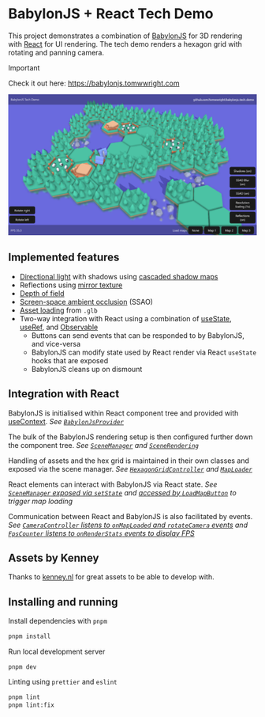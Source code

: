 # BabylonJS + React Tech Demo

This project demonstrates a combination of [BabylonJS](https://github.com/BabylonJS/Babylon.js) for 3D rendering with [React](https://react.dev/) for UI rendering. The tech demo renders a hexagon grid with rotating and panning camera.

> [!IMPORTANT]  
> Check it out here: https://babylonjs.tomwwright.com

![Screenshot](./docs/screenshot.png)

## Implemented features

- [Directional light](https://doc.babylonjs.com/features/featuresDeepDive/lights/lights_introduction#the-directional-light) with shadows using [cascaded shadow maps](https://doc.babylonjs.com/features/featuresDeepDive/lights/shadows_csm)
- Reflections using [mirror texture](https://doc.babylonjs.com/features/featuresDeepDive/materials/using/reflectionTexture#mirrortexture)
- [Depth of field](https://doc.babylonjs.com/features/featuresDeepDive/postProcesses/defaultRenderingPipeline#depth-of-field)
- [Screen-space ambient occlusion](https://doc.babylonjs.com/features/featuresDeepDive/postProcesses/SSAORenderPipeline) (SSAO)
- [Asset loading](https://doc.babylonjs.com/features/featuresDeepDive/importers/loadingFileTypes#how-to-use-scene-loader) from `.glb`
- Two-way integration with React using a combination of [useState](https://react.dev/reference/react/useState), [useRef](https://react.dev/reference/react/useRef), and [Observable](https://doc.babylonjs.com/features/featuresDeepDive/events/observables)
  - Buttons can send events that can be responded to by BabylonJS, and vice-versa
  - BabylonJS can modify state used by React render via React `useState` hooks that are exposed
  - BabylonJS cleans up on dismount

## Integration with React

BabylonJS is initialised within React component tree and provided with [useContext](https://react.dev/reference/react/useContext). _See [`BabylonJsProvider`](./src/BabylonJsProvider.tsx)_

The bulk of the BabylonJS rendering setup is then configured further down the component tree. _See [`SceneManager`](./src/SceneManager.ts) and [`SceneRendering`](./src/babylonjs/SceneRendering.ts)_

Handling of assets and the hex grid is maintained in their own classes and exposed via the scene manager. _See [`HexagonGridController`](./src/babylonjs/HexagonGridController.ts) and [`MapLoader`](./src/babylonjs/MapLoader.ts)_

React elements can interact with BabylonJS via React state. _See [`SceneManager` exposed via `setState`](./src/SceneManager.ts) and [accessed by `LoadMapButton`](./src/components/LoadMapButton.tsx) to trigger map loading_

Communication between React and BabylonJS is also facilitated by events. _See [`CameraController` listens to `onMapLoaded` and `rotateCamera` events](./src/babylonjs/CameraController.ts) and [`FpsCounter` listens to `onRenderStats` events to display FPS](./src/components/FpsCounter.tsx)_

## Assets by Kenney

Thanks to [kenney.nl](https://kenney.nl/) for great assets to be able to develop with.

## Installing and running

Install dependencies with `pnpm`

```sh
pnpm install
```

Run local development server

```
pnpm dev
```

Linting using `prettier` and `eslint`

```
pnpm lint
pnpm lint:fix
```
